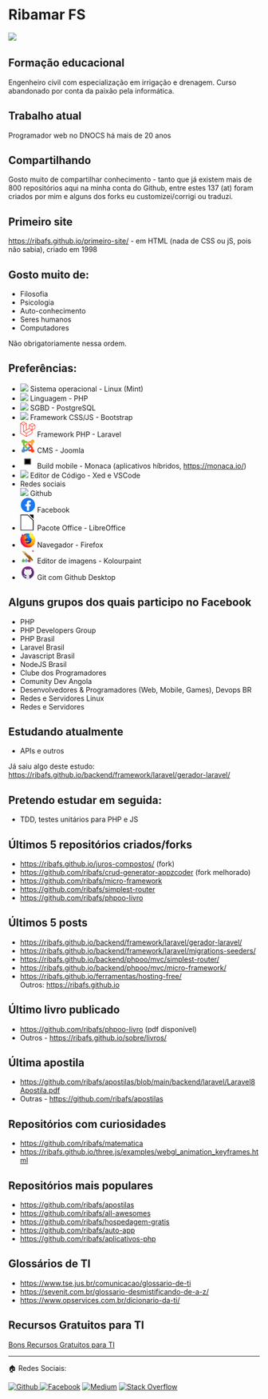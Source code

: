 # Ribamar FS

<img width="15%" src="https://user-images.githubusercontent.com/855200/195633065-554dc0f6-66e2-4552-bae5-b8e533b32644.jpg">

## Formação educacional

Engenheiro civil com especialização em irrigação e drenagem. Curso abandonado por conta da paixão pela informática.

## Trabalho atual
Programador web no DNOCS há mais de 20 anos

## Compartilhando
Gosto muito de compartilhar conhecimento - tanto que já existem mais de 800 repositórios aqui na minha conta do Github, entre estes 137 (at) foram criados por mim e alguns dos forks eu customizei/corrigi ou traduzi.

## Primeiro site
https://ribafs.github.io/primeiro-site/ - em HTML (nada de CSS ou jS, pois não sabia), criado em 1998

## Gosto muito de:
- Filosofia
- Psicologia
- Auto-conhecimento
- Seres humanos
- Computadores

Não obrigatoriamente nessa ordem.

## Preferências:
- <img width="30" src="https://user-images.githubusercontent.com/25181517/186884159-4b5e122b-95de-4a32-b10b-7f6fdffa4c5a.png"> Sistema operacional - Linux (Mint)
- <img width="30" src="https://user-images.githubusercontent.com/25181517/183570228-6a040b9f-3ddf-47a2-a201-743121dac664.png"> Linguagem - PHP
- <img width="30" src="https://user-images.githubusercontent.com/25181517/117208740-bfb78400-adf5-11eb-97bb-09072b6bedfc.png"> SGBD - PostgreSQL
- <img width="30" src="https://user-images.githubusercontent.com/25181517/183898054-b3d693d4-dafb-4808-a509-bab54cf5de34.png"> Framework CSS/JS - Bootstrap
- <img width="30" src="laravel.svg"> Framework PHP - Laravel
- <img width="30" src="joomla.png"> CMS - Joomla
- <img width="30" src="monaca.png"> Build mobile - Monaca (aplicativos híbridos, https://monaca.io/)
- <img width="30" src="https://user-images.githubusercontent.com/25181517/192108891-d86b6220-e232-423a-bf5f-90903e6887c3.png"> Editor de Código - Xed e VSCode
- Redes sociais<br>
  <img width="30" src="https://user-images.githubusercontent.com/25181517/192108374-8da61ba1-99ec-41d7-80b8-fb2f7c0a4948.png"> Github<br>
  <img width="30" src="facebook.png"> Facebook
- <img width="30" src="libreoffice.png"> Pacote Office - LibreOffice
- <img width="30" src="firefox.jpg"> Navegador - Firefox
- <img width="30" src="kolourpaint.png"> Editor de imagens - Kolourpaint
- <img width="30" src="https://github.com/ribafs/profile-technology-icons/blob/main/githubdesktop.png"> Git com Github Desktop

## Alguns grupos dos quais participo no Facebook
- PHP
- PHP Developers Group
- PHP Brasil
- Laravel Brasil
- Javascript Brasil
- NodeJS Brasil
- Clube dos Programadores
- Comunity Dev Angola
- Desenvolvedores & Programadores (Web, Mobile, Games), Devops BR
- Redes e Servidores Linux
- Redes e Servidores

## Estudando atualmente
- APIs e outros

Já saiu algo deste estudo: https://ribafs.github.io/backend/framework/laravel/gerador-laravel/

## Pretendo estudar em seguida:
- TDD, testes unitários para PHP e JS

## Últimos 5 repositórios criados/forks
- https://ribafs.github.io/juros-compostos/ (fork)
- https://github.com/ribafs/crud-generator-appzcoder (fork melhorado)
- https://github.com/ribafs/micro-framework
- https://github.com/ribafs/simplest-router
- https://github.com/ribafs/phpoo-livro

## Últimos 5 posts
- https://ribafs.github.io/backend/framework/laravel/gerador-laravel/
- https://ribafs.github.io/backend/framework/laravel/migrations-seeders/
- https://ribafs.github.io/backend/phpoo/mvc/simplest-router/
- https://ribafs.github.io/backend/phpoo/mvc/micro-framework/
- https://ribafs.github.io/ferramentas/hosting-free/<br>
Outros: https://ribafs.github.io

## Último livro publicado

- https://github.com/ribafs/phpoo-livro (pdf disponível)
- Outros - https://ribafs.github.io/sobre/livros/

## Última apostila

- https://github.com/ribafs/apostilas/blob/main/backend/laravel/Laravel8Apostila.pdf
- Outras - https://github.com/ribafs/apostilas

## Repositórios com curiosidades
- https://github.com/ribafs/matematica
- https://ribafs.github.io/three.js/examples/webgl_animation_keyframes.html

## Repositórios mais populares
- https://github.com/ribafs/apostilas
- https://github.com/ribafs/all-awesomes
- https://github.com/ribafs/hospedagem-gratis
- https://github.com/ribafs/auto-app
- https://github.com/ribafs/aplicativos-php

## Glossários de TI
- https://www.tse.jus.br/comunicacao/glossario-de-ti
- https://sevenit.com.br/glossario-desmistificando-de-a-z/
- https://www.opservices.com.br/dicionario-da-ti/

## Recursos Gratuitos para TI
[Bons Recursos Gratuitos para TI](https://github.com/ribafs/gratuitos)

<hr>

🏠 Redes Sociais: <br />

<a href="https://github.com/ribafs"> ![Github](https://img.shields.io/github/followers/ribafs?style=social)
<a href="https://www.facebook.com/ribamar.fs/"> ![Facebook](https://img.shields.io/badge/Facebook-%231877F2.svg?style=for-the-badge&logo=Facebook&logoColor=white)</a>
<a href="https://medium.com/@ribafs"> ![Medium](https://img.shields.io/badge/Medium-12100E?style=for-the-badge&logo=medium&logoColor=white)</a>
<a href="https://stackoverflow.com/users/2373624/ribamar-fs">![Stack Overflow](https://img.shields.io/badge/-Stackoverflow-FE7A16?style=for-the-badge&logo=stack-overflow&logoColor=white)</a>
